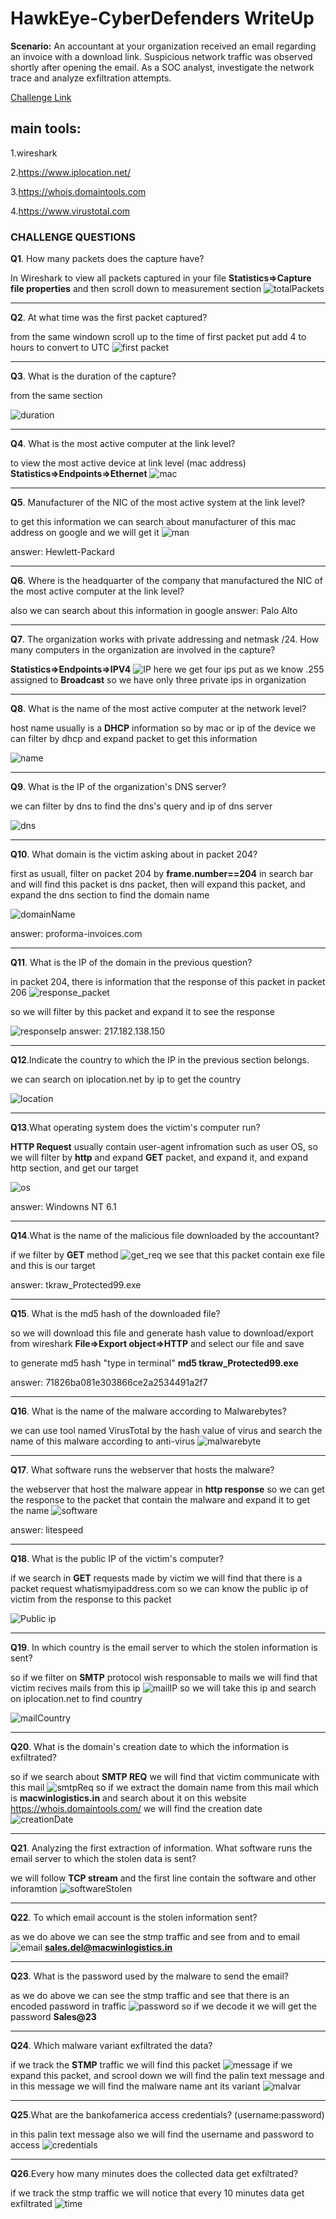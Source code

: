 <h1>HawkEye-CyberDefenders WriteUp</h1> 

**Scenario:**
An accountant at your organization received an email regarding an invoice with a download link. Suspicious network traffic was observed shortly after opening the email. As a SOC analyst, investigate the network trace and analyze exfiltration attempts.

[Challenge Link](https://cyberdefenders.org/blueteam-ctf-challenges/91)

<h2>main tools:</h2>

1.wireshark

2.https://www.iplocation.net/ 

3.https://whois.domaintools.com

4.https://www.virustotal.com
<h3>CHALLENGE QUESTIONS</h3>

**Q1**. How many packets does the capture have?

In Wireshark to view all packets captured in your file **Statistics=>Capture file properties** and then scroll down to measurement section 
![totalPackets](/images/noPackets.png)
___
**Q2**. At what time was the first packet captured?

from the same windown scroll up to the time of first packet put add 4 to hours to convert to UTC
![first packet](/images/timeOfFirstPacket.png)
___
**Q3**. What is the duration of the capture?

from the same section 

![duration](/images/duration.png)
___
**Q4**. What is the most active computer at the link level?

to view the most active device at link level (mac address) **Statistics=>Endpoints=>Ethernet**
![mac](/images/mac.png)
___
**Q5**. Manufacturer of the NIC of the most active system at the link level?

to get this information we can search about manufacturer of this mac address on google and we will get it
![man](/images/man.png)

answer: Hewlett-Packard
___
**Q6**. Where is the headquarter of the company that manufactured the NIC of the most active computer at the link level?

also we can search about this information in google 
answer: Palo Alto
___
**Q7**. The organization works with private addressing and netmask /24. How many computers in the organization are involved in the capture?

**Statistics=>Endpoints=>IPV4**
![IP](/images/PrivateIps.png)
here we get four ips put as we know .255 assigned to **Broadcast** so we have only three private ips in organization
___
**Q8**. What is the name of the most active computer at the network level?

host name usually is a **DHCP** information so by mac or ip of the device we can filter by dhcp and expand packet to get this information

![name](/images/nameOfActive.png)

___
**Q9**. What is the IP of the organization's DNS server?

we can filter by dns to find the dns's query and ip of dns server

![dns](/images/dns.png)
___
**Q10**. What domain is the victim asking about in packet 204?

first as usuall, filter on packet 204 by **frame.number==204** in search bar and will find this packet is dns packet, then will expand this packet, and expand the dns section to find the domain name

![domainName](/images/domainName.png)

answer: proforma-invoices.com
___
**Q11**. What is the IP of the domain in the previous question?

in packet 204, there is information that the response of this packet in packet 206
![response_packet](/images/res.png)

so we will filter by this packet and expand it to see the response 

![responseIp](/images/response.png)
answer: 217.182.138.150
___
**Q12**.Indicate the country to which the IP in the previous section belongs.

we can search on iplocation.net by ip to get the country

![location](/images/ipLocation.png)
___
**Q13**.What operating system does the victim's computer run?

**HTTP Request** usually contain user-agent infromation such as user OS, so we will filter by **http** and expand **GET** packet, and expand it, and expand http section, and get our target

![os](/images/os.png)

answer: Windowns NT 6.1
___
**Q14**.What is the name of the malicious file downloaded by the accountant?

if we filter by **GET** method
![get_req](/images/get_req.png)
we see that this packet contain exe file and this is our target

answer: tkraw_Protected99.exe
___
**Q15**. What is the md5 hash of the downloaded file?

so we will download this file and generate hash value 
to download/export from wireshark **File=>Export object=>HTTP** and select our file and save

to generate md5 hash "type in terminal"
**md5 tkraw_Protected99.exe**

answer: 71826ba081e303866ce2a2534491a2f7 
___
**Q16**. What is the name of the malware according to Malwarebytes?

we can use tool named VirusTotal by the hash value of virus and search the name of this malware according to anti-virus 
![malwarebyte](/images/malwarebyte.png)
___
**Q17**. What software runs the webserver that hosts the malware?

the webserver that host the malware appear in **http response** so we can get the response to the packet that contain the malware and expand it to get the name
![software](/images/software.png)

answer: litespeed
___
**Q18**. What is the public IP of the victim's computer?

if we search in **GET** requests made by victim we will find that there is a packet request
whatismyipaddress.com so we can know the public ip of victim from the response to this packet

![Public ip](/images/publicIp.png)
___
**Q19**. In which country is the email server to which the stolen information is sent?

so if we filter on **SMTP** protocol wish responsable to mails we will find that victim recives mails from this ip 
![mailIP](/images/mailIp.png)
so we will take this ip and search on iplocation.net to find country

![mailCountry](/images/mailCountry.png)
___
**Q20**. What is the domain's creation date to which the information is exfiltrated?

so if we search about **SMTP REQ** we will find that victim communicate with this mail
![smtpReq](/images/smtpReq.png)
so if we extract the domain name from this mail which is **macwinlogistics.in** and search about it on this website https://whois.domaintools.com/
we will find the creation date
![creationDate](/images/createdDate.png)
___
**Q21**. Analyzing the first extraction of information. What software runs the email server to which the stolen data is sent?

we will follow **TCP stream** and the first line contain the software and other inforamtion
![softwareStolen](/images/softwareStolen.png) 
___
**Q22**. To which email account is the stolen information sent?

as we do above we can see the stmp traffic and see from and to email 
![email](/images/email.png)
**sales.del@macwinlogistics.in**
___
**Q23**. What is the password used by the malware to send the email?

as we do above we can see the stmp traffic and see that there is an encoded password in traffic
![password](/images/password.png)
so if we decode it we will get the password
**Sales@23**
___
**Q24**. Which malware variant exfiltrated the data?

if we track the **STMP** traffic we will find this packet
![message](/images/message.png)
if we expand this packet, and scrool down we will find the palin text message 
and in this message we will find the malware name ant its variant
![malvar](/images/malvar.png)
___
**Q25**.What are the bankofamerica access credentials? (username:password)

in this palin text message also we will find the username and password to access
![credentials](/images/usrPass.png)
___
**Q26**.Every how many minutes does the collected data get exfiltrated?

if we track the stmp traffic we will notice that every 10 minutes data get exfiltrated
![time](/images/minutes.png)





